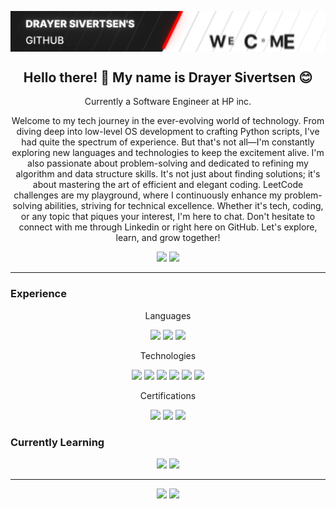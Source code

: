<p align="center">
  <img src="https://github.com/DrayerSivertsen/drayersivertsen/blob/Projects/images/banner.gif" style="width:700px; width-max:100%; height:auto; display: block; margin: 0 auto;">
</p>

<h2 align="center">Hello there! 👋 My name is Drayer Sivertsen 😊 </h2>

<p align="center">Currently a Software Engineer at HP inc.</p>
<p align="center">Welcome to my tech journey in the ever-evolving world of technology. From diving deep into low-level OS development to crafting Python scripts, I've had quite the spectrum of experience. But that's not all—I'm constantly exploring new languages and technologies to keep the excitement alive. I'm also passionate about problem-solving and dedicated to refining my algorithm and data structure skills. It's not just about finding solutions; it's about mastering the art of efficient and elegant coding. LeetCode challenges are my playground, where I continuously enhance my problem-solving abilities, striving for technical excellence. Whether it's tech, coding, or any topic that piques your interest, I'm here to chat. Don't hesitate to connect with me through Linkedin or right here on GitHub. Let's explore, learn, and grow together!</p>

<p align="center"><a href="https://www.linkedin.com/in/drayersivertsen/"><img src="https://img.shields.io/badge/linkedin-%230077B5.svg?&style=for-the-badge&logo=linkedin&logoColor=white" ></a>
<a href="mailto:drayer.sivertsen@wsu.edu"><img src="https://img.shields.io/badge/gmail-%23D14836.svg?&style=for-the-badge&logo=gmail&logoColor=white" /></a></p>

<hr>
  
<h3>Experience</h3>
<p align="center">Languages</p>
<p align="center">
  <img src="https://img.shields.io/badge/C%2FC%2B%2B-white?style=for-the-badge&logo=C%2B%2B&logoColor=%23FFFFFF&color=%23044F88">
  <img src="https://img.shields.io/badge/Python-white?style=for-the-badge&logo=python&logoColor=%23FFFFFF&color=4B8BBE">
  <img src="https://img.shields.io/badge/C%23-white?style=for-the-badge&logo=C-Sharp&logoColor=%23FFFFFF&color=AC1B2F">
</p>

<p align="center">Technologies</p>
<p align="center">
  <img src="https://img.shields.io/badge/GITHUB-white?style=for-the-badge&logo=GitHub&logoColor=%23FFFFFF&color=black">
  <img src="https://img.shields.io/badge/AWS-white?style=for-the-badge&logo=Amazon&logoColor=%23FFFFFF&color=FF9900">
  <img src="https://img.shields.io/badge/Azure-white?style=for-the-badge&logo=Microsoft&logoColor=%23FFFFFF&color=001440">
  <img src="https://img.shields.io/badge/GOOGLE TEST-white?style=for-the-badge&logo=Google&logoColor=%23FFFFFF&color=F72A25">
  <img src="https://img.shields.io/badge/Linux-white?style=for-the-badge&logo=Linux&logoColor=%23FFFFFF&color=E6B706">
  <img src="https://img.shields.io/badge/Operating%20Systems-white?style=for-the-badge&logoColor=%23FFFFFF&color=00BD9F">
</p>

<p align="center">Certifications</p>
<p align="center">
  <img src="https://img.shields.io/badge/AWS%20Cloud%20Practitioner-white?style=for-the-badge&logo=Amazon&logoColor=%23FFFFFF&color=966FD6">
  <img src="https://img.shields.io/badge/AWS%20Certified%20Developer%20%E2%80%93%20Associates-white?style=for-the-badge&logo=Amazon&logoColor=%23FFFFFF&color=1352AB">
  <img src="https://img.shields.io/badge/Microsoft%20Azure%20Fundamentals-white?style=for-the-badge&logo=Microsoft&logoColor=%23FFFFFF&color=001440">
</p>


<h3>Currently Learning</h3>
<p align="center">
  <img src="https://img.shields.io/badge/TypeScript-white?logo=TypeScript&logoColor=%23FFFFFF&color=FF0074">
  <img src="https://img.shields.io/badge/Kubernetes-white?logo=Kubernetes&logoColor=%23FFFFFF&color=1B9F13">
</p>

<hr>

<p align="center">
  <img src="https://github-readme-stats.vercel.app/api?username=drayersivertsen&show_icons=true&include_all_commits=true&count_private=true&theme=dark&hide_border=true" width="400" decoding="async" loading="lazy">
  <img src="https://github-readme-streak-stats.herokuapp.com?user=drayersivertsen&include_all_commits=true&count_private=true&theme=dark&hide_border=true" width="425" decoding="async" loading="lazy">
</p>


